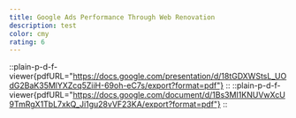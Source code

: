 ```yaml
---
title: Google Ads Performance Through Web Renovation
description: test
color: cmy
rating: 6
---
```

::plain-p-d-f-viewer{pdfURL="https://docs.google.com/presentation/d/18tGDXWStsL_UOdG2BaK35MlYXZcq5ZiiH-69oh-eC7s/export?format=pdf"}
::
::plain-p-d-f-viewer{pdfURL="https://docs.google.com/document/d/1Bs3MI1KNUVwXcU9TmRgX1TbL7xkQ_Ji1gu28vVF23KA/export?format=pdf"}
::
